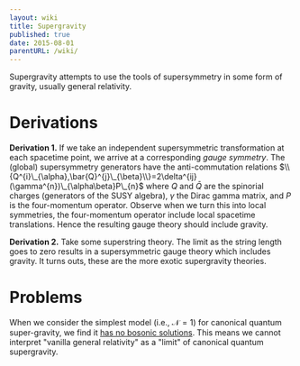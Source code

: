 ```yaml
---
layout: wiki
title: Supergravity
published: true
date: 2015-08-01
parentURL: /wiki/
---
```


Supergravity attempts to use the tools of supersymmetry in some form of
gravity, usually general relativity.

# Derivations

**Derivation 1.** If we take an independent supersymmetric
transformation at each spacetime point, we arrive at a corresponding
*gauge symmetry*. The (global) supersymmetry generators have the
anti-commutation relations
$\\{Q^{i}\_{\alpha},\bar{Q}^{j}\_{\beta}\\}=2\delta^{ij}(\gamma^{n})\_{\alpha\beta}P\_{n}$
where $Q$ and $\bar{Q}$ are the spinorial charges (generators of the
SUSY algebra), $\gamma$ the Dirac gamma matrix, and $P$ is the
four-momentum operator. Observe when we turn this into local symmetries,
the four-momentum operator include local spacetime translations. Hence
the resulting gauge theory should include gravity. 

**Derivation 2.** Take some superstring theory. The limit as the string
length goes to zero results in a supersymmetric gauge theory which
includes gravity. It turns outs, these are the more exotic supergravity
theories. 

# Problems

When we consider the simplest model (i.e., $\mathcal{N}=1$) for
canonical quantum super-gravity, we find it
[has no bosonic solutions](has-no-bosonic-solutions.html). 
This means we cannot interpret "vanilla general relativity" as a "limit"
of canonical quantum supergravity. 
